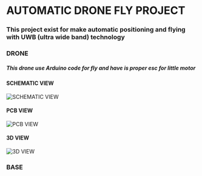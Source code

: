 # AUTOMATIC DRONE FLY PROJECT

### This project exist for make automatic positioning and flying with UWB (ultra wide band) technology



### DRONE

##### This drone use Arduino code for fly and have is proper esc for little motor

#### SCHEMATIC VIEW

![SCHEMATIC VIEW](https://github.com/rmingon/drone-uwb/blob/main/drone/schematic_pcb.png?raw=true)

#### PCB VIEW

![PCB VIEW](https://github.com/rmingon/drone-uwb/blob/main/drone/pcb.png?raw=true)

#### 3D VIEW

![3D VIEW](https://github.com/rmingon/drone-uwb/blob/main/drone/3d_pcb.png?raw=true)

### BASE

